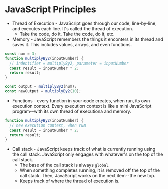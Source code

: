 # JavaScript Principles

- Thread of Execution - JavaScript goes through our code, line-by-line, and executes each line. It's called the thread of execution.
  - Take the code, do it. Take the code, do it, etc.
- Memory - JavaScript remembers the things it enconters in its thread and saves it. This includes values, arrays, and even functions.

```js
const num = 3;
function multiplyBy2(inputNumber) {
  // indentifier = multiplyBy2, parameter = inputNumber
  const result = inputNumber * 2;
  return result;
}

const output = multiplyBy2(num);
const newOutput = multiplyBy2(10);
```

- Functions - every function in your code creates, when run, its own execution context. Every execution context is like a mini JavaScript program--with its own thread of executiona and memory.

```js
function multiplyBy2(inputNumber) {
  // new execution context, when run
  const result = inputNumber * 2;
  return result;
}
```

- Call stack - JavaScript keeps track of what is currently running using the call stack. JavaScript only engages with whatever's on the top of the call stack.
  - The base of the call stack is always `global`.
  - When something completes running, it is removed off the top of the call stack. Then, JavaScript works on the next item--the new top.
  - Keeps track of where the thread of execution is.
